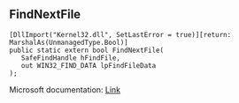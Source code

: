 ## FindNextFile

```
[DllImport("Kernel32.dll", SetLastError = true)][return: MarshalAs(UnmanagedType.Bool)]
public static extern bool FindNextFile(
   SafeFindHandle hFindFile,
   out WIN32_FIND_DATA lpFindFileData
);
```

Microsoft documentation: [Link](https://docs.microsoft.com/en-us/windows/win32/api/fileapi/nf-fileapi-findnextfilew)

